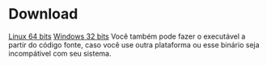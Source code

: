 
# Download  
[Linux 64 bits](https://raw.githubusercontent.com/pabloufrn/simulador_de_cache/download/linux/amd64/simulador_de_cache.zip)
[Windows 32 bits](https://raw.githubusercontent.com/pabloufrn/simulador_de_cache/download/windows/x86/simulador_de_cache.zip)
Você também pode fazer o executável a partir do código fonte, caso você use outra plataforma ou esse binário seja 
incompátivel com seu sistema.
